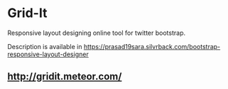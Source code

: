 Grid-It
=======

Responsive layout designing online tool for twitter bootstrap.

Description is available in https://prasad19sara.silvrback.com/bootstrap-responsive-layout-designer


http://gridit.meteor.com/
------------------------

